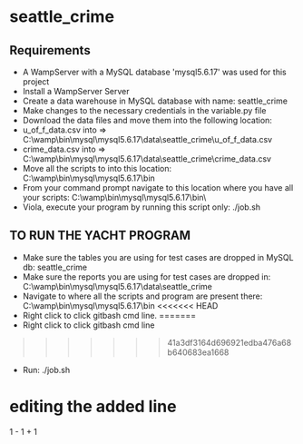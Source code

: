 # seattle_crime

## Requirements
- A WampServer with a MySQL database 'mysql5.6.17' was used for this project
- Install a WampServer Server
- Create a data warehouse in MySQL database with name: seattle_crime
- Make changes to the necessary credentials in the variable.py file
- Download the data files and move them into the following location:
- u_of_f_data.csv into => C:\wamp\bin\mysql\mysql5.6.17\data\seattle_crime\u_of_f_data.csv
- crime_data.csv into => C:\wamp\bin\mysql\mysql5.6.17\data\seattle_crime\crime_data.csv
- Move all the scripts to into this location: C:\wamp\bin\mysql\mysql5.6.17\bin
- From your command prompt navigate to this location where you have all your scripts: C:\wamp\bin\mysql\mysql5.6.17\bin\
- Viola, execute your program by running this script only: ./job.sh


## TO RUN THE YACHT PROGRAM
- Make sure the tables you are using for test cases are dropped in MySQL db: seattle_crime
- Make sure the reports you are using for test cases are dropped in: C:\wamp\bin\mysql\mysql5.6.17\data\seattle_crime
- Navigate to where all the scripts and program are present there: C:\wamp\bin\mysql\mysql5.6.17\bin
<<<<<<< HEAD
- Right click to click gitbash cmd line. 
=======
- Right click to click gitbash cmd line 
>>>>>>> 41a3df3164d696921edba476a68b640683ea1668
- Run: ./job.sh


# editing the added line
1 - 1 + 1